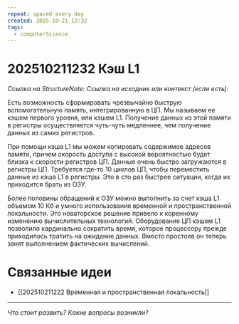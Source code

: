 ```yaml
---
repeat: spaced every day
created: 2025-10-21 12:32
tags:
  - computerScience
---
```

# 202510211232 Кэш L1

*Ссылка на StructureNote:*
*Ссылка на исходник или контекст (если есть):*

Есть возможность сформировать чрезвычайно быструю вспомогательную память, интегрированную в ЦП. Мы называем ее кэшем первого уровня, или кэшем L1. Получение данных из этой памяти в регистры осуществляется чуть-чуть медленнее, чем получение данных из самих регистров.

При помощи кэша L1 мы можем копировать содержимое адресов памяти, причем скорость доступа с высокой вероятностью будет близка к скорости регистров ЦП. Данные очень быстро загружаются в регистры ЦП. Требуется где-то 10 циклов ЦП, чтобы переместить данные из кэша L1 в регистры. Это в сто раз быстрее ситуации, когда их приходится брать из ОЗУ.

Более половины обращений к ОЗУ можно выполнить за счет кэша L1 объемом 10 Кб и умного использования временной и пространственной локальности. Это новаторское решение привело к коренному изменению вычислительных технологий. Оборудование ЦП кэшем L1 позволило кардинально сократить время, которое процессору прежде приходилось тратить на ожидание данных. Вместо простоев он теперь занят выполнением фактических вычислений.

# Связанные идеи

- [[202510211222 Временная и пространственная локальность]]

---

*Что стоит развить? Какие вопросы возникли?*
